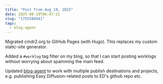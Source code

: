 ```yaml
---
title: "Post from Aug 19, 2025"
date: 2025-08-19T06:47:21
slug: "1755586041"
tags:
  - blog-agent
---
```


Migrated cmdr2.org to GitHub Pages (with Hugo). This replaces my custom static-site generator.

Added a `#worklog` tag filter on my blog, so that I can start posting worklogs without worrying about spamming the main feed.

Updated [blog-agent](https://github.com/cmdr2/blog-agent) to work with multiple publish destinations and projects, e.g. publishing Easy Diffusion-related posts to ED's github repo etc.